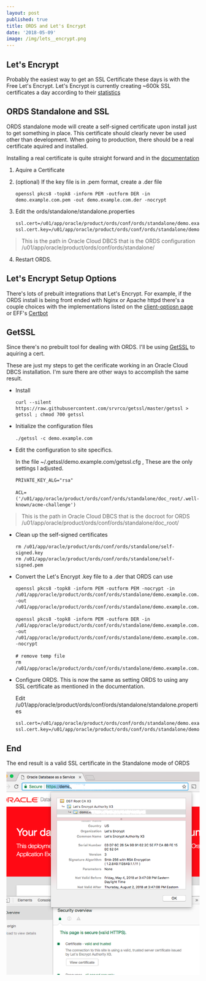 ```yaml
---
layout: post
published: true
title: ORDS and Let's Encrypt
date: '2018-05-09'
image: /img/lets__encrypt.png
---
```


## Let's Encrypt

Probably the easiest way to get an SSL Certificate these days is with the Free Let's Encrypt. Let's Encrypt is currently creating ~600k SSL certificates a day according to their [statistics](https://letsencrypt.org/stats/)

## ORDS Standalone and SSL

ORDS standalone mode will create a self-signed certificate upon install just to get something in place. This certificate should clearly never be used other than development. When going to production, there should be a real certificate aquired and installed.

Installing a real certificate is quite straight forward and in the [documentation](https://docs.oracle.com/en/cloud/paas/database-dbaas-cloud/csdbi/administer-ords.html#GUID-CFF2853B-1375-4F71-9600-69347A47A291)

1. Aquire a Certificate

2. (optional) If the key file is in .pem format, create a .der file 

	```
	openssl pkcs8 -topk8 -inform PEM -outform DER -in demo.example.com.pem -out demo.example.com.der -nocrypt
	```


3. Edit the ords/standalone/standalone.properties

	``` 
	ssl.cert=/u01/app/oracle/product/ords/conf/ords/standalone/demo.example.com.crt
	ssl.cert.key=/u01/app/oracle/product/ords/conf/ords/standalone/demo.example.com.der
	```
		
> This is the path in Oracle Cloud DBCS that is the ORDS configuration /u01/app/oracle/product/ords/conf/ords/standalone/

4. Restart ORDS. 

## Let's Encrypt Setup Options

There's lots of prebuilt integrations that Let's Encrypt. For example, if the ORDS install is being front ended with Nginx or Apache httpd there's a couple choices with the implementations listed on the [client-optiosn page](https://letsencrypt.org/docs/client-options/) or EFF's [Certbot](https://certbot.eff.org/) 


## GetSSL
Since there's no prebuilt tool for dealing with ORDS. I'll be using  [GetSSL](https://github.com/srvrco/getssl) to aquiring a cert. 

These are just my steps to get the cerificate working in an Oracle Cloud DBCS installation. I'm sure there are other ways to accomplish the same result.

* Install   

	```
	curl --silent https://raw.githubusercontent.com/srvrco/getssl/master/getssl > getssl ; chmod 700 getssl
	```

* Initialize the configuration files

	```./getssl -c demo.example.com```

* Edit the configuration to site specifics.

	In the file ~/.getssl/demo.example.com/getssl.cfg , These are the only settings I adjusted.

	```
	PRIVATE_KEY_ALG="rsa"
	
	ACL=('/u01/app/oracle/product/ords/conf/ords/standalone/doc_root/.well-known/acme-challenge')
	```

> This is the path in Oracle Cloud DBCS that is the docroot for ORDS /u01/app/oracle/product/ords/conf/ords/standalone/doc_root/

* Clean up the self-signed certificates  

	```
	rm /u01/app/oracle/product/ords/conf/ords/standalone/self-signed.key	
	rm /u01/app/oracle/product/ords/conf/ords/standalone/self-signed.pem
	```

* Convert the Let's Encrypt .key file to a .der that ORDS can use

	```
	openssl pkcs8 -topk8 -inform PEM -outform PEM -nocrypt -in /u01/app/oracle/product/ords/conf/ords/standalone/demo.example.com.key -out /u01/app/oracle/product/ords/conf/ords/standalone/demo.example.com.pkcs8.key
	
	openssl pkcs8 -topk8 -inform PEM -outform DER -in /u01/app/oracle/product/ords/conf/ords/standalone/demo.example.com.pkcs8.key -out /u01/app/oracle/product/ords/conf/ords/standalone/demo.example.com.pkcs8.der -nocrypt
	
	# remove temp file
	rm /u01/app/oracle/product/ords/conf/ords/standalone/demo.example.com.pkcs8.key
	
	```	


* Configure ORDS. This is now the same as setting ORDS to using any SSL certificate as mentioned in the documentation.	

	Edit /u01/app/oracle/product/ords/conf/ords/standalone/standalone.properties
	
	```
	ssl.cert=/u01/app/oracle/product/ords/conf/ords/standalone/demo.example.com.crt
	ssl.cert.key=/u01/app/oracle/product/ords/conf/ords/standalone/demo.example.com.pkcs8.der
	```




## End

The end result is a valid SSL certificate in the Standalone mode of ORDS

![](/img/lets__encrypt.png)
